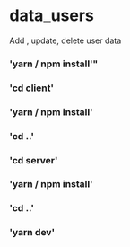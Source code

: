 # data_users
Add , update, delete user data

### 'yarn / npm install'"

### 'cd client'

### 'yarn / npm install'

### 'cd ..'

### 'cd server'

### 'yarn / npm install'

### 'cd ..'

### 'yarn dev'

